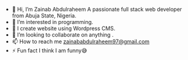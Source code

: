 - 👋 Hi, I’m Zainab Abdulraheem
A passionate full stack web developer from Abuja State, Nigeria.
- 👀 I’m interested in programming.
- 🌱 I create website using Wordpress CMS.
- 💞️ I’m looking to collaborate on anything .
- 📫 How to reach me zainababdulraheem97@gmail.com
- ⚡ Fun fact I think I am funny😅

<!---
Zee-Nana/Zee-Nana is a ✨ special ✨ repository because its `README.md` (this file) appears on your GitHub profile.
You can click the Preview link to take a look at your changes.
--->

